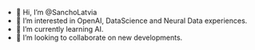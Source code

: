 - 👋 Hi, I’m @SanchoLatvia
- 👀 I’m interested in OpenAI, DataScience and Neural Data experiences. 
- 🌱 I’m currently learning AI. 
- 💞️ I’m looking to collaborate on new developments. 

<!---
SanchoLatvia/SanchoLatvia is a ✨ special ✨ repository because its `README.md` (this file) appears on your GitHub profile.
You can click the Preview link to take a look at your changes.
--->

